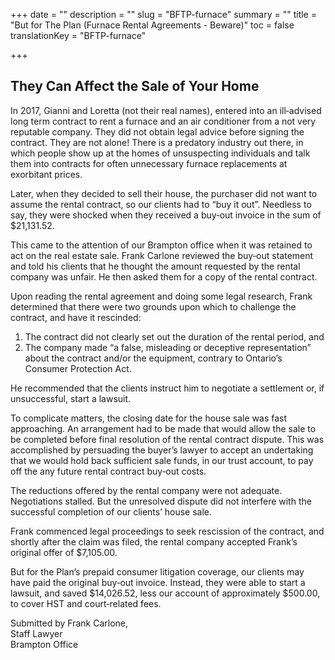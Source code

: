 +++
date = ""
description = ""
slug = "BFTP-furnace"
summary = ""
title = "But for The Plan (Furnace Rental Agreements - Beware)"
toc = false
translationKey = "BFTP-furnace"

+++
## They Can Affect the Sale of Your Home

In 2017, Gianni and Loretta (not their real names), entered into an ill‐advised long term contract to rent a furnace and an air conditioner from a not very reputable company. They did not obtain legal advice before signing the contract. They are not alone! There is a predatory industry out there, in which people show up at the homes of unsuspecting individuals and talk them into contracts for often unnecessary furnace replacements at exorbitant prices.

Later, when they decided to sell their house, the purchaser did not want to assume the rental contract, so our clients had to “buy it out”. Needless to say, they were shocked when they received a buy‐out invoice in the sum of $21,131.52.

This came to the attention of our Brampton office when it was retained to act on the real estate sale. Frank Carlone reviewed the buy‐out statement and told his clients that he thought the amount requested by the rental company was unfair. He then asked them for a copy of the rental contract.

Upon reading the rental agreement and doing some legal research, Frank determined that there were two grounds upon which to challenge the contract, and have it rescinded:

1. The contract did not clearly set out the duration of the rental period, and
2. The company made “a false, misleading or deceptive representation” about the contract and/or the equipment, contrary to Ontario’s Consumer Protection Act.

He recommended that the clients instruct him to negotiate a settlement or, if unsuccessful, start a lawsuit.

To complicate matters, the closing date for the house sale was fast approaching. An arrangement had to be made that would allow the sale to be completed before final resolution of the rental contract dispute. This was accomplished by persuading the buyer’s lawyer to accept an undertaking that we would hold back sufficient sale funds, in our trust account, to pay off the any future rental contract buy‐out costs.

The reductions offered by the rental company were not adequate. Negotiations stalled. But the unresolved dispute did not interfere with the successful completion of our clients’ house sale.

Frank commenced legal proceedings to seek rescission of the contract, and shortly after the claim was filed, the rental company accepted Frank’s original offer of $7,105.00.

But for the Plan’s prepaid consumer litigation coverage, our clients may have paid the original buy‐out invoice. Instead, they were able to start a lawsuit, and saved $14,026.52, less our account of approximately $500.00, to cover HST and court‐related fees.

Submitted by Frank Carlone,  
Staff Lawyer  
Brampton Office